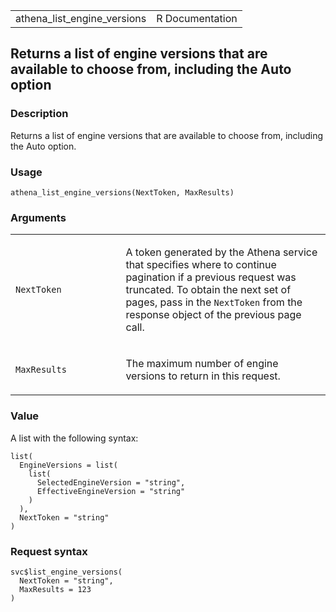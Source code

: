 <table style="width: 100%;">
<tbody>
<tr class="odd">
<td>athena_list_engine_versions</td>
<td style="text-align: right;">R Documentation</td>
</tr>
</tbody>
</table>

## Returns a list of engine versions that are available to choose from, including the Auto option

### Description

Returns a list of engine versions that are available to choose from,
including the Auto option.

### Usage

    athena_list_engine_versions(NextToken, MaxResults)

### Arguments

<table>
<colgroup>
<col style="width: 35%" />
<col style="width: 65%" />
</colgroup>
<tbody>
<tr class="odd">
<td><code
id="athena_list_engine_versions_:_NextToken">NextToken</code></td>
<td><p>A token generated by the Athena service that specifies where to
continue pagination if a previous request was truncated. To obtain the
next set of pages, pass in the <code>NextToken</code> from the response
object of the previous page call.</p></td>
</tr>
<tr class="even">
<td><code
id="athena_list_engine_versions_:_MaxResults">MaxResults</code></td>
<td><p>The maximum number of engine versions to return in this
request.</p></td>
</tr>
</tbody>
</table>

### Value

A list with the following syntax:

    list(
      EngineVersions = list(
        list(
          SelectedEngineVersion = "string",
          EffectiveEngineVersion = "string"
        )
      ),
      NextToken = "string"
    )

### Request syntax

    svc$list_engine_versions(
      NextToken = "string",
      MaxResults = 123
    )
